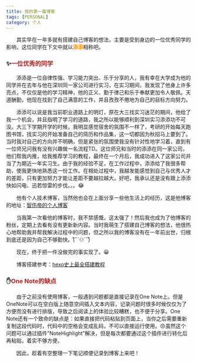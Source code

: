 ```yaml
---
title: 我的第一篇博客
tags: [PERSONAL]
category: 个人
---
```


&emsp;&emsp;其实早在一年多就有搭建自己博客的想法，主要是受到身边的一位优秀同学的影响，这位同学在下文中就以<font color=Darkorange><b>添添</b></font>相称吧。

### ✨<font color=FireBrick>一位优秀的同学</font>

&emsp;&emsp;添添是一位自律性强、学习能力突出、乐于分享的人，我有幸在大学成为他的同学并在去年与他在深圳同一家公司进行实习，在实习期间，我发现了他身上许多亮点，不仅仅是他的学习精神，他的正义、勤于律己和乐于奉献更加令人敬佩。天道酬勤，他现在找到了自己满意的工作，并且孜孜不倦地为自己的目标方向努力。

&emsp;&emsp;添添可以说是我当前职业道路上的明灯，原在大三找实习迷茫的期间，他给了我一个机会，并且指明了学习的道路，我之所以能够顺利到深圳实习添添功不可没。大三下学期开学的时候，我明显感觉宿舍的氛围不一样了，考研的开始每天跑图书馆，找实习的开始准备自己的简历和作品集，这一切都因为秋招马上要到了。当时我对自己的方向并不明确，但是紧张的氛围使我没有针对性地学习着，直到有一位师兄问我有没有兴趣做一名流程TD。这位师兄和当时的添添在同一家公司，他们帮我内推，给我推荐学习的教程，最终在一个月后，我成功进入了这家公司并当了为期近一年实习生。由于我的经验不足，在工作过程中，添添给了我很多帮助，使我更快地熟悉这一份工作。在相处过程中，我越发能感觉到自己与优秀人才的差距，只有更加努力才能让差距不要越拉越大。好吧，我承认还是没有跟上添添快如闪电、迅若惊雷的步伐。。。😂

&emsp;&emsp;他有个人技术博客，当然他也会在上面分享一些他生活上的经历，这是他博客的地址：[智伤帝的个人博客](https://blog.l0v0.com/)

&emsp;&emsp;当我第一次看他的博客时，我不禁感慨，这太强了！然后我也成为了他博客的粉丝，定期上去看有没有更新新内容。当时我萌生了搭建自己博客的想法，他很热心地帮助我并帮我解决过程中的问题，但之所以我的博客没有在一年前出世，归根到底还是因为自己不够勤快。(͒˶´⚇`˵)͒

&emsp;&emsp;现在，终于把一件没做完的事实现了。😀

&emsp;&emsp;博客搭建参考：[hexo史上最全搭建教程](https://blog.csdn.net/sinat_37781304/article/details/82729029)

### ✋</span><font color=FireBrick>One Note的缺点</font>
&emsp;&emsp;由于之前没有使用博客，一般遇到问题都是直接记录在One Note上。但是OneNote可以在空白版上随意空间插入文本内容，记录问题时很多时候仅仅为了方便而没有进行排版，导致之后阅读上的体验比较糟糕，也不便于分享。One Note还有一个致命的缺点是：如果直接把代码粘贴到页面上，当你之后需要重新复制这段代码时，代码中的空格会变成乱码，不可以直接运行使用。😠虽然这个问题可以通过插件“NoteHighlight”解决，但是每次都要通过这个插件进行转化后再粘贴，着实不够方便。

&emsp;&emsp;因此，趁着有空整理一下笔记顺便记录到博客上来吧！
